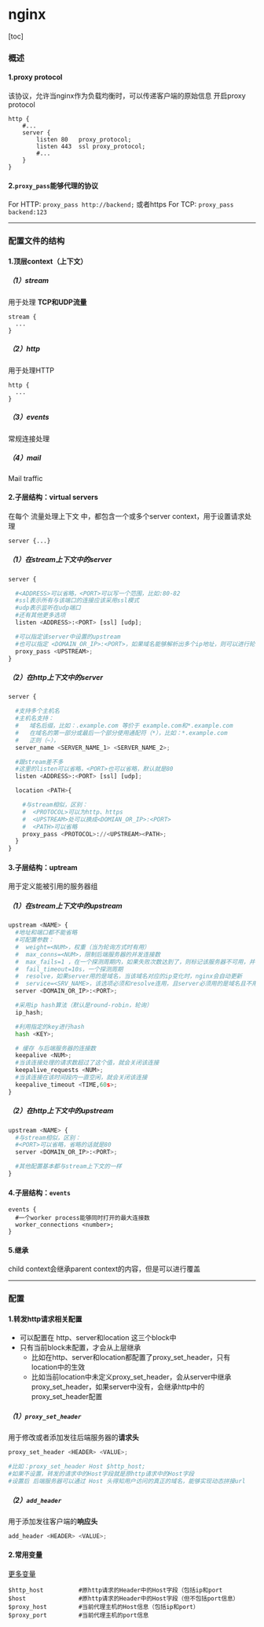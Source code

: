 # nginx
[toc]

### 概述
#### 1.proxy protocol
该协议，允许当nginx作为负载均衡时，可以传递客户端的原始信息
开启proxy protocol
```shell
http {
    #...
    server {
        listen 80   proxy_protocol;
        listen 443  ssl proxy_protocol;
        #...
    }
}
```

#### 2.`proxy_pass`能够代理的协议
For HTTP: `proxy_pass http://backend;` 或者https
For TCP: `proxy_pass backend:123`

***

### 配置文件的结构

#### 1.顶层context（上下文）

##### （1）stream
用于处理 **TCP和UDP流量**
```shell
stream {
  ...
}
```

##### （2）http
用于处理HTTP
```shell
http {
  ...
}
```

##### （3）events
常规连接处理

##### （4）mail
Mail traffic

#### 2.子层结构：virtual servers
在每个 流量处理上下文 中，都包含一个或多个server context，用于设置请求处理
```python
server {...}
```

##### （1）在stream上下文中的server
```python
server {

  #<ADDRESS>可以省略，<PORT>可以写一个范围，比如:80-82
  #ssl表示所有与该端口的连接应该采用ssl模式
  #udp表示监听在udp端口
  #还有其他更多选项
  listen <ADDRESS>:<PORT> [ssl] [udp];

  #可以指定该server中设置的upstream
  #也可以指定 <DOMAIN_OR_IP>:<PORT>，如果域名能够解析出多个ip地址，则可以进行轮询转发到这些地址
  proxy_pass <UPSTREAM>;
}
```

##### （2）在http上下文中的server
```python
server {

  #支持多个主机名
  #主机名支持：
  #   域名后缀，比如：.example.com 等价于 example.com和*.example.com
  #   在域名的第一部分或最后一个部分使用通配符（*），比如：*.example.com
  #   正则（~），
  server_name <SERVER_NAME_1> <SERVER_NAME_2>;

  #跟stream差不多
  #这里的listen可以省略，<PORT>也可以省略，默认就是80
  listen <ADDRESS>:<PORT> [ssl] [udp];

  location <PATH>{

    #与stream相似，区别：
    #  <PROTOCOL>可以为http、https
    #  <UPSTREAM>处可以换成<DOMIAN_OR_IP>:<PORT>
    #  <PATH>可以省略
    proxy_pass <PROTOCOL>://<UPSTREAM><PATH>;
  }
}
```

#### 3.子层结构：uptream
用于定义能被引用的服务器组

##### （1）在stream上下文中的upstream
```python
upstream <NAME> {
  #地址和端口都不能省略
  #可配置参数：
  #  weight=<NUM>，权重（当为轮询方式时有用）
  #  max_conns=<NUM>，限制后端服务器的并发连接数
  #  max_fails=1 ，在一个探测周期内，如果失败次数达到了，则标记该服务器不可用，并等待下一个周期再检测（如果为0，标记该服务器一直可用）
  #  fail_timeout=10s，一个探测周期
  #  resolve，如果server用的是域名，当该域名对应的ip变化时，nginx会自动更新
  #  service=<SRV_NAME>，该选项必须和resolve连用，且server必须用的是域名且不用指定端口，因为该配置会去DNS的SRV记录中找到名为<SRV_NAME>的port
  server <DOMAIN_OR_IP>:<PORT>;

  #采用ip hash算法（默认是round-robin，轮询）
  ip_hash;

  #利用指定的key进行hash
  hash <KEY>;

  # 缓存 与后端服务器的连接数
  keepalive <NUM>;
  #当该连接处理的请求数超过了这个值，就会关闭该连接
  keepalive_requests <NUM>;
  #当该连接在该时间段内一直空闲，就会关闭该连接
  keepalive_timeout <TIME,60s>;
}
```

##### （2）在http上下文中的upstream
```python
upstream <NAME> {
  #与stream相似，区别：
  #<PORT>可以省略，省略的话就是80
  server <DOMAIN_OR_IP>:<PORT>;

  #其他配置基本都与stream上下文的一样
}
```

#### 4.子层结构：`events`
```shell
events {
  #一个worker process能够同时打开的最大连接数
  worker_connections <number>;
}
```

#### 5.继承
child context会继承parent context的内容，但是可以进行覆盖

***

### 配置
#### 1.转发http请求相关配置
* 可以配置在 http、server和location 这三个block中
* 只有当前block未配置，才会从上层继承
  * 比如在http、server和location都配置了proxy_set_header，只有location中的生效
  * 比如当前location中未定义proxy_set_header，会从server中继承proxy_set_header，如果server中没有，会继承http中的proxy_set_header配置
##### （1）`proxy_set_header`    
用于修改或者添加发往后端服务器的**请求头**
```python
proxy_set_header <HEADER> <VALUE>;

#比如：proxy_set_header Host $http_host;
#如果不设置，转发的请求中的Host字段就是原http请求中的Host字段
#设置后 后端服务器可以通过 Host 头得知用户访问的真正的域名，能够实现动态拼接url
```

##### （2）`add_header`
用于添加发往客户端的**响应头**
```python
add_header <HEADER> <VALUE>;
```

#### 2.常用变量
[更多变量](https://nginx.org/en/docs/varindex.html)
```shell
$http_host          #原http请求的Header中的Host字段（包括ip和port
$host               #原http请求的Header中的Host字段（但不包括port信息）
$proxy_host         #当前代理主机的Host信息（包括ip和port）
$proxy_port         #当前代理主机的port信息
```
